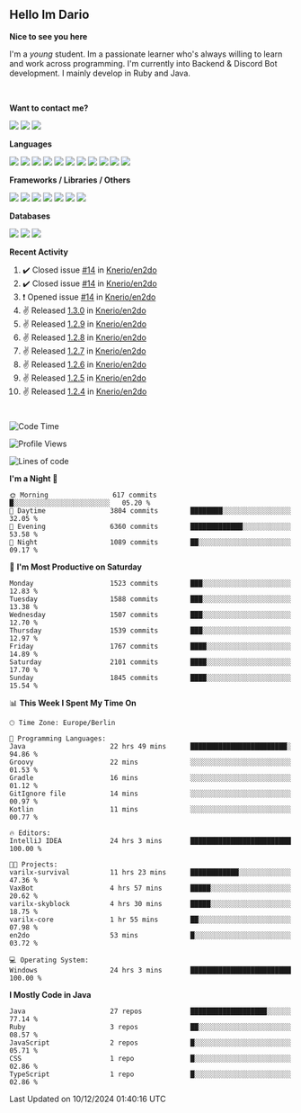 <h2>Hello Im Dario</h2>

**Nice to see you here**

I'm a *young* student. Im a passionate learner who's always willing to learn and work across
programming. I'm currently into Backend & Discord Bot development. I mainly develop in Ruby and Java.

<br/>

**Want to contact me?**

<a href="https://github.com/knerio"><img src="https://img.shields.io/badge/-Github-blue?style=for-the-badge&logo=github&logoColor=white"/></a> <a href="https://discord.com/users/639416958923702292"><img src="https://img.shields.io/badge/-knerio-blue?style=for-the-badge&logo=discord&logoColor=white"/></a> <a href="https://twitch.tv/dopalos_"><img src="https://img.shields.io/badge/-twitch-blue?style=for-the-badge&logo=twitch&logoColor=white"/></a>

**Languages**

<img src="https://img.shields.io/badge/-HTML-blue?style=for-the-badge&logo=html5&logoColor=white"/> <img src="https://img.shields.io/badge/-CSS-blue?style=for-the-badge&logo=CSS3&logoColor=white"/> <img src="https://img.shields.io/badge/-Javascript-blue?style=for-the-badge&logo=javascript&logoColor=white"/> <img src="https://img.shields.io/badge/-Typescript-blue?style=for-the-badge&logo=TypeScript&logoColor=white"/> <img src="https://img.shields.io/badge/-Java-blue?style=for-the-badge&logo=java&logoColor=white"/> <img src="https://img.shields.io/badge/-Kotlin-blue?style=for-the-badge&logo=kotlin&logoColor=white"/> <img src="https://img.shields.io/badge/-SQL-blue?style=for-the-badge&logo=MYSQL&logoColor=white"/> <img src="https://img.shields.io/badge/-Markdown-blue?style=for-the-badge&logo=Markdown&logoColor=white"/> <img src="https://img.shields.io/badge/-JSON-blue?style=for-the-badge&logo=JSON&logoColor=white"/> <img src="https://img.shields.io/badge/-Git-blue?style=for-the-badge&logo=Git&logoColor=white"/> <img src="https://img.shields.io/badge/-Ruby-blue?style=for-the-badge&logo=Ruby&logoColor=white"/>
<br/>

 **Frameworks / Libraries / Others**

<img src="https://img.shields.io/badge/-Bootstrap-blue?style=for-the-badge&logo=Bootstrap&logoColor=white"/> <img src="https://img.shields.io/badge/-Node.JS-blue?style=for-the-badge&logo=node.js&logoColor=white"/> <img src="https://img.shields.io/badge/-React-blue?style=for-the-badge&logo=React&logoColor=white"/> <img src="https://img.shields.io/badge/-Express-blue?style=for-the-badge&logo=Express&logoColor=white"/> <img src="https://img.shields.io/badge/-Next.Js-blue?style=for-the-badge&logo=Next.Js&logoColor=white"/> <img src="https://img.shields.io/badge/-Ruby_On_Rails-blue?style=for-the-badge&logo=ruby-on-rails&logoColor=white"/> <img src="https://img.shields.io/badge/-JDA-blue?style=for-the-badge&logo=JDA&logoColor=white"/>

**Databases**

<img src="https://img.shields.io/badge/-MongoDB-blue?style=for-the-badge&logo=mongodb&logoColor=white"/> <img src="https://img.shields.io/badge/-MariaDB-blue?style=for-the-badge&logo=MariaDB&logoColor=white"/>
<img src="https://img.shields.io/badge/-PostgreSQL-blue?style=for-the-badge&logo=PostgreSQl&logoColor=white"/>

**Recent Activity**

<!--RECENT_ACTIVITY:start-->
1. ✔️ Closed issue [#14](https://github.com/Knerio/en2do/issues/14) in [Knerio/en2do](https://github.com/Knerio/en2do)<br>
2. ✔️ Closed issue [#14](https://github.com/Knerio/en2do/issues/14) in [Knerio/en2do](https://github.com/Knerio/en2do)<br>
3. ❗️ Opened issue [#14](https://github.com/Knerio/en2do/issues/14) in [Knerio/en2do](https://github.com/Knerio/en2do)<br>
4. ✌️ Released [1.3.0](https://github.com/Knerio/en2do/releases/tag/1.3.0) in [Knerio/en2do](https://github.com/Knerio/en2do)<br>
5. ✌️ Released [1.2.9](https://github.com/Knerio/en2do/releases/tag/1.2.9) in [Knerio/en2do](https://github.com/Knerio/en2do)<br>
6. ✌️ Released [1.2.8](https://github.com/Knerio/en2do/releases/tag/1.2.8) in [Knerio/en2do](https://github.com/Knerio/en2do)<br>
7. ✌️ Released [1.2.7](https://github.com/Knerio/en2do/releases/tag/1.2.7) in [Knerio/en2do](https://github.com/Knerio/en2do)<br>
8. ✌️ Released [1.2.6](https://github.com/Knerio/en2do/releases/tag/1.2.6) in [Knerio/en2do](https://github.com/Knerio/en2do)<br>
9. ✌️ Released [1.2.5](https://github.com/Knerio/en2do/releases/tag/1.2.5) in [Knerio/en2do](https://github.com/Knerio/en2do)<br>
10. ✌️ Released [1.2.4](https://github.com/Knerio/en2do/releases/tag/1.2.4) in [Knerio/en2do](https://github.com/Knerio/en2do)<br>
<!--RECENT_ACTIVITY:end-->
 
#

<!--START_SECTION:waka-->
![Code Time](http://img.shields.io/badge/Code%20Time-645%20hrs%2052%20mins-blue)

![Profile Views](http://img.shields.io/badge/Profile%20Views-6-blue)

![Lines of code](https://img.shields.io/badge/From%20Hello%20World%20I%27ve%20Written-606.7%20thousand%20lines%20of%20code-blue)

**I'm a Night 🦉** 

```text
🌞 Morning                617 commits         █░░░░░░░░░░░░░░░░░░░░░░░░   05.20 % 
🌆 Daytime                3804 commits        ████████░░░░░░░░░░░░░░░░░   32.05 % 
🌃 Evening                6360 commits        █████████████░░░░░░░░░░░░   53.58 % 
🌙 Night                  1089 commits        ██░░░░░░░░░░░░░░░░░░░░░░░   09.17 % 
```
📅 **I'm Most Productive on Saturday** 

```text
Monday                   1523 commits        ███░░░░░░░░░░░░░░░░░░░░░░   12.83 % 
Tuesday                  1588 commits        ███░░░░░░░░░░░░░░░░░░░░░░   13.38 % 
Wednesday                1507 commits        ███░░░░░░░░░░░░░░░░░░░░░░   12.70 % 
Thursday                 1539 commits        ███░░░░░░░░░░░░░░░░░░░░░░   12.97 % 
Friday                   1767 commits        ████░░░░░░░░░░░░░░░░░░░░░   14.89 % 
Saturday                 2101 commits        ████░░░░░░░░░░░░░░░░░░░░░   17.70 % 
Sunday                   1845 commits        ████░░░░░░░░░░░░░░░░░░░░░   15.54 % 
```


📊 **This Week I Spent My Time On** 

```text
🕑︎ Time Zone: Europe/Berlin

💬 Programming Languages: 
Java                     22 hrs 49 mins      ████████████████████████░   94.86 % 
Groovy                   22 mins             ░░░░░░░░░░░░░░░░░░░░░░░░░   01.53 % 
Gradle                   16 mins             ░░░░░░░░░░░░░░░░░░░░░░░░░   01.12 % 
GitIgnore file           14 mins             ░░░░░░░░░░░░░░░░░░░░░░░░░   00.97 % 
Kotlin                   11 mins             ░░░░░░░░░░░░░░░░░░░░░░░░░   00.77 % 

🔥 Editors: 
IntelliJ IDEA            24 hrs 3 mins       █████████████████████████   100.00 % 

🐱‍💻 Projects: 
varilx-survival          11 hrs 23 mins      ████████████░░░░░░░░░░░░░   47.36 % 
VaxBot                   4 hrs 57 mins       █████░░░░░░░░░░░░░░░░░░░░   20.62 % 
varilx-skyblock          4 hrs 30 mins       █████░░░░░░░░░░░░░░░░░░░░   18.75 % 
varilx-core              1 hr 55 mins        ██░░░░░░░░░░░░░░░░░░░░░░░   07.98 % 
en2do                    53 mins             █░░░░░░░░░░░░░░░░░░░░░░░░   03.72 % 

💻 Operating System: 
Windows                  24 hrs 3 mins       █████████████████████████   100.00 % 
```

**I Mostly Code in Java** 

```text
Java                     27 repos            ███████████████████░░░░░░   77.14 % 
Ruby                     3 repos             ██░░░░░░░░░░░░░░░░░░░░░░░   08.57 % 
JavaScript               2 repos             █░░░░░░░░░░░░░░░░░░░░░░░░   05.71 % 
CSS                      1 repo              █░░░░░░░░░░░░░░░░░░░░░░░░   02.86 % 
TypeScript               1 repo              █░░░░░░░░░░░░░░░░░░░░░░░░   02.86 % 
```




 Last Updated on 10/12/2024 01:40:16 UTC
<!--END_SECTION:waka-->

